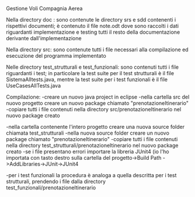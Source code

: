 Gestione Voli Compagnia Aerea

Nella directory doc :
sono contenute le directory srs e sdd contenenti i rispettivi documenti;
è contenuto il file note.odt dove sono raccolti i dati riguardanti implementazione e testing
tutti il resto della documentazione derivante dall'implementazione

Nella directory src:
sono contenute tutti i file necessari alla compilazione ed esecuzione del programma implementato

Nelle directory test_strutturali e test_funzionali:
sono contenuti tutti i file riguardanti i test; in particolare la test suite per il test strutturali è il file SistemaAlltests.java, mentre la test suite per i test funzionali è il file UseCasesAllTests.java

Compilazione:
-creare un nuovo java project in eclipse
-nella cartella src del nuovo progetto creare un nuovo package chiamato "prenotazioneItinerario"
-copiare tutti i file contenuti nella directory src/prenotazioneItinerario nel nuovo package creato

-nella cartella contenente l'intero progetto creare una nuova source folder chiamata test_strutturali
-nella nuova source folder creare un nuovo package chiamato "prenotazioneItinerario"
-copiare tutti i file contenuti nella directory test_strutturali/prenotazioneItinerario nel nuovo package creato
-se i file presentano errori importare la libreria JUnit4 (io l'ho importata con tasto destro sulla cartella del progetto->Build Path       ->AddLibraries->JUnit->JUnit4

-per i test funzionali la procedura è analoga a quella descritta per i test strutturali, prendendo i file dalla directory                   test_funzionali/prenotazioneItinerario
